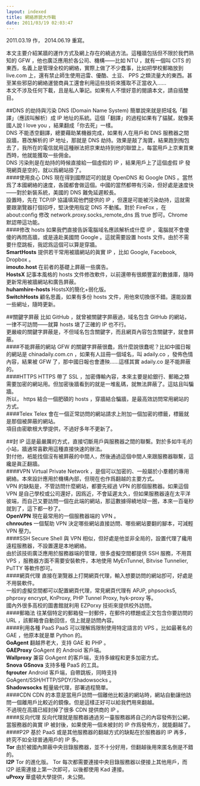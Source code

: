 ```yaml
---
layout: indexed
title: 網絡原貌大作戰
date: 2011/03/19 02:03:47
---
```

2011.03.19 作， 2014.06.19 重寫。  
  
本文主要介紹某牆的運作方式及網上存在的繞過方法。這種牆包括但不限於我們熟知的 GFW ，他也廣泛應用於各公司、機構——比如 NTU ，就有一個叫 CITS 的東西，名義上是管理全校的網絡，實際上做了不少蠢事，比如把學校郵箱放到 live.com 上，還有禁止師生使用迅雷、優酷、土豆、 PPS 之類流量大的東西。甚至某些邪惡的網絡運營商員工還會利用這些技術來獲取不正當收入……  
本文不涉及任何下載，且是私人筆記。如果有人不懷好意的閱讀本文，請自插雙目。  
  
##DNS 的劫持與污染
DNS (Domain Name System) 簡單說來就是把域名「翻譯」（應該叫解析）成 IP 地址的系統。這個「翻譯」的過程如果有了貓膩，就像美國人說 I love you ，結果翻成「你去死」一樣。  
DNS 不能憑空翻譯，總要藉助某機器完成，如果有人在用戶和 DNS 服務器之間設牆，篡改解析的 IP 地址，那就是 DNS 劫持。效果是敲了淘寶，結果跑到掏包去了，我所在的電信就用這種辦法把京東劫持到他的聯盟上，每當用戶上京東買東西時，他就能獲取一些佣金。  
DNS 污染則是在劫持的時候直接給一個虛假的 IP ，結果用戶上了這個虛假 IP 發現網頁是空的，就以爲網站掛了。  
####使用良心 DNS
現在得到國際認可的就是 OpenDNS 和 Google DNS 。當然爲了本國網絡的速度，各國都會做這個。中國的當然都帶有污染，但好處是速度快——對於新裝系統，美國的 DNS 難免延遲較長。  
設置時，先在 TCP/IP 協議填寫他們提供的 IP ，但還是可能被污染劫持，這就需要跟瀏覽器打個招呼，堅決使用指定 DNS 不動搖。對於 FireFox ，在 about:config 修改 network.proxy.socks\_remote\_dns 爲 true 卽可。Chrome 默認帶這功能。  
####修改 hosts
如果我們直接告訴電腦域名應該解析成什麼 IP ，電腦就不會傻傻的再問高牆，或是遠赴美國問 Google 。這就需要設置 hosts 文件。由於不需要什麼跳板，我認爲這個可以算是穿牆。  
**SmartHosts** 提供若干常用被牆網站的眞實 IP ，比如 Google, Facebook, Dropbox 。  
**imouto.host** 在前者的基礎上屛蔽一些廣告。  
**HostsX** 記事本風格的 hosts 文件修改軟件，以前還帶有很頗豐富的數據庫，隨時更新常用被牆網站和廣告屛蔽。  
**huhamhire-hosts** HostsX的簡化+弱化版。  
**SwitchHosts** 顧名思義，如果有多份 hosts 文件，用他來切換很不錯。還能設置一些網址，隨時更新。  
  
##關鍵字屛蔽
比如 GitHub ，就曾被關鍵字屛蔽過，域名包含 GitHub 的網站，一律不可訪問——就算 hosts 塡了正確的 IP 也不行。  
更嚴峻的關鍵字屛蔽是，不但域名包含關鍵字，而且網頁內容包含關鍵字，就會屛蔽。  
####不能屛蔽的網站
GFW 的關鍵字屛蔽很蠢，爲什麼說很蠢呢？比如中國日報的網站是 chinadaily.com.cn ，如果有人註冊一個域名，叫 adaily.co ，發佈色情內容，結果被 GFW 了，那中國日報也會遭殃……這樣其實 adaily.co 是不能屛蔽的。  
####HTTPS
HTTPS 帶了 SSL ，加密傳輸內容，本來主要是給銀行、郵箱之類需要加密的網站用。但加密後牆看到的就是一堆亂碼，就無法屛蔽了。這姑且叫騙牆。  
所以， https 結合一個肥碩的 hosts ，穿牆結合騙牆，是最高效訪問常用網站的方式。  
####Telex
Telex 會在一個正常訪問的網站請求上附加一個加密的標籤，標籤就是那個被屏蔽的網站。  
項目由密歇根大學提供，不過好多年不更新了。  
  
##封 IP
這是最嚴厲的方式，直接切斷用戶與服務器之間的聯繫。對於多如牛毛的小站，牆通常喜歡用這種直接快速的辦法。  
對付他，衹能找個沒有被屛蔽的中間人，然後通過這個中間人來跟服務器聯繫，這纔是眞正翻牆。  
####VPN
Virtual Private Network ，是個可以加密的、一般屬於小羣體的專用網絡。本來設計應用於機構內部，但現在也作爲翻越的主要方式。  
VPN 的缺點是，不管訪問什麼網站，都要先經過 VPN 的那個服務器。如果這個 VPN 是自己學校或公司還好，因爲近，不會延遲太久，但如果服務器遠在太平洋彼端，而自己又要訪問一個在此端的網站，那這數據得繞地球一圈，本來一百毫秒就到了，這下都一秒了。  
**OpenVPN** 現在最常用的一個服務器端的 VPN 。  
**chnroutes** 一個幫助 VPN 決定哪些網站直接訪問、哪些網站要翻的腳本，可減輕 VPN 壓力。  
####SSH
Secure Shell 與 VPN 相似，但好處是他並非全局的，設置代理了纔用遠程服務器，不設置還是本地網絡。  
由於該技術廣泛應用於服務器端的管理，很多虛擬空間都提供 SSH 服務，不用買 VPS ，服務器方面不需要安裝軟件，本地使用 MyEnTunnel, Bitvise Tunnelier, PuTTY 等軟件卽可。  
####網頁代理
直接在瀏覽器上打開網頁代理，輸入想要訪問的網站卽可，好處是不用裝軟件。  
一般的虛擬空間都可以配置網頁代理，常見網頁代理有 APJP, phpsocks5, phproxy encrypt, KnProxy, PHP Tunnel Proxy, hyk-proxy 等。  
國內外很多高校的圖書館就利用 EZPorxy 技術來提供校外訪問。  
####郵箱法
往某個特定的郵箱發一封郵件，在郵件的標題或正文包含你要訪問的 URL ，該郵箱會自動回信，信上就是訪問內容。  
####利用各種 PaaS
PaaS 可以理解爲限制使用特定語言的 VPS 。比如最著名的 GAE ，他原本就是單 Python 的。  
**GoAgent** 翻越界老大，支持 GAE 和 PHP 。  
**GAEProxy** GoAgent 的 Android 客戶端。  
**Wallproxy** 兼容 GoAgent 的客戶端，支持多線程和更多加密方式。  
**Snova** **GSnova** 支持多種 PaaS 的工具。  
**fqrouter** Android 客戶端，自帶跳板，同時支持 GoAgent/SSH/HTTP/SPDY/Shadowsocks 。  
**Shadowsocks** 輕量級代理，部署過程簡單。  
####CDN
CDN 的本意是當用戶訪問一個離他比較遠的網站時，網站自動讓他訪問一個離用戶比較近的鏡像。但是這樣正好可以給我們用來翻越。  
不過現在高牆已經封掉了很多 CDN 提供商的 IP 。  
####反向代理
反向代理就是服務器通過另一臺服務器將自己的內容發佈到公網，當服務器的眞實 IP 被封後，如果使用一個未被封的 IP 作爲發佈方，就能翻越了。  
####P2P
基於 PaaS 或是其他服務器的翻越方式的缺點在於服務器的 IP 再多，終究不如全球普通用戶的 IP 多。  
**Tor** 由於被國內屏蔽中央目錄服務器，並不十分好用，但翻越後用來匿名倒是不錯的。  
**I2P** Tor 的進化版。 Tor 每次都需要連接中央目錄服務器以便接上其他用戶，而 I2P 祇需連接上第一次即可，以後都使用 Kad 連接。  
**uProxy** 華盛頓大學提供，未公開。